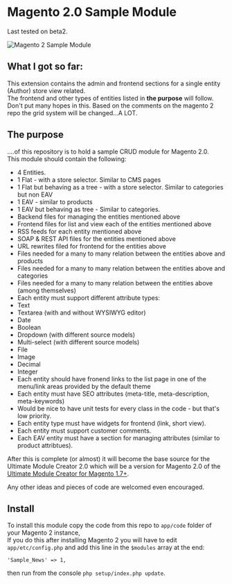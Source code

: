Magento 2.0 Sample Module
====================

Last tested on beta2.


<img src="http://i.imgur.com/Ma6v2gs.jpg" alt="Magento 2 Sample Module" />

What I got so far:
----------

This extension contains the admin and frontend sections for a single entity (Author) store view related.  
The frontend and other types of entities listed in **the purpose** will follow.  
Don't put many hopes in this. Based on the comments on the magento 2 repo the grid system will be changed...A LOT.  

The purpose 
----------

....of this repository is to hold a sample CRUD module for Magento 2.0.  
This module should contain the following: 

 * 4 Entities. 
  * 1 Flat - with a store selector. Similar to CMS pages
  * 1 Flat but behaving as a tree - with a store selector. Similar to categories but non EAV
  * 1 EAV - similar to products
  * 1 EAV but behaving as tree - Similar to categories.
 * Backend files for managing the entities mentioned above
 * Frontend files for list and view each of the entities mentioned above
 * RSS feeds for each entity mentioned above
 * SOAP & REST API files for the entities mentioned above
 * URL rewrites filed for frontend for the entities above
 * Files needed for a many to many relation between the entities above and products
 * Files needed for a many to many relation between the entities above and categories
 * Files needed for a many to many relation between the entities above (among themselves)
 * Each entity must support different attribute types:
  * Text
  * Textarea (with and without WYSIWYG editor)
  * Date
  * Boolean
  * Dropdown (with different source models)
  * Multi-select (with different source models)
  * File
  * Image
  * Decimal
  * Integer
 * Each entity should have fronend links to the list page in one of the menu/link areas provided by the default theme
 * Each entity must have SEO attributes (meta-title, meta-description, meta-keywords)
 * Would be nice to have unit tests for every class in the code - but that's low priority.
 * Each entity type must have widgets for frontend (link, short view).
 * Each entity must support customer comments.
 * Each EAV entity must have a section for managing attributes (similar to product attribtues).
 
After this is complete (or almost) it will become the base source for the Ultimate Module Creator 2.0 which will be a version for Magento 2.0 of the <a href="https://github.com/tzyganu/UMC1.9">Ultimate Module Creator for Magento 1.7+</a>. 

Any other ideas and pieces of code are welcomed even encouraged.

Install
-----

To install this module copy the code from this repo to `app/code` folder of your Magento 2 instance,  
If you do this after installing Magento 2 you will have to edit `app/etc/config.php` and add this line in the  `$modules` array at the end:

    'Sample_News' => 1, 
	
then run from the console `php setup/index.php update`.
 
